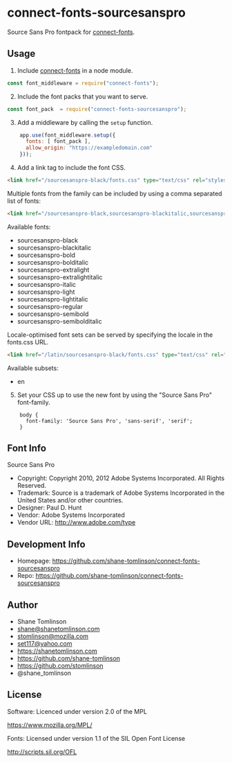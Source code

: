 # connect-fonts-sourcesanspro

Source Sans Pro fontpack for [connect-fonts](https://github.com/shane-tomlinson/connect-fonts).

## Usage

1. Include [connect-fonts](https://github.com/shane-tomlinson/connect-fonts) in a node module.
```js
const font_middleware = require("connect-fonts");
```

2. Include the font packs that you want to serve.
```js
const font_pack  = require("connect-fonts-sourcesanspro");
```

3. Add a middleware by calling the `setup` function.
```js
    app.use(font_middleware.setup({
      fonts: [ font_pack ],
      allow_origin: "https://exampledomain.com"
    }));
```

4. Add a link tag to include the font CSS.
```html
<link href="/sourcesanspro-black/fonts.css" type="text/css" rel="stylesheet"/ >
```

Multiple fonts from the family can be included by using a comma separated list of fonts:
```html
<link href="/sourcesanspro-black,sourcesanspro-blackitalic,sourcesanspro-bold,sourcesanspro-bolditalic,sourcesanspro-extralight,sourcesanspro-extralightitalic,sourcesanspro-italic,sourcesanspro-light,sourcesanspro-lightitalic,sourcesanspro-regular,sourcesanspro-semibold,sourcesanspro-semibolditalic/fonts.css" type="text/css" rel="stylesheet"/ >
```

Available fonts:
* sourcesanspro-black
* sourcesanspro-blackitalic
* sourcesanspro-bold
* sourcesanspro-bolditalic
* sourcesanspro-extralight
* sourcesanspro-extralightitalic
* sourcesanspro-italic
* sourcesanspro-light
* sourcesanspro-lightitalic
* sourcesanspro-regular
* sourcesanspro-semibold
* sourcesanspro-semibolditalic

Locale-optimised font sets can be served by specifying the locale in the fonts.css URL.
```html
<link href="/latin/sourcesanspro-black/fonts.css" type="text/css" rel="stylesheet"/ >
```

Available subsets:
* en

5. Set your CSS up to use the new font by using the "Source Sans Pro" font-family.
```
    body {
      font-family: 'Source Sans Pro', 'sans-serif', 'serif';
    }
```

## Font Info
Source Sans Pro

* Copyright: Copyright 2010, 2012 Adobe Systems Incorporated. All Rights Reserved.
* Trademark: Source is a trademark of Adobe Systems Incorporated in the United States and/or other countries.
* Designer: Paul D. Hunt
* Vendor: Adobe Systems Incorporated
* Vendor URL: http://www.adobe.com/type

## Development Info
* Homepage: https://github.com/shane-tomlinson/connect-fonts-sourcesanspro
* Repo: https://github.com/shane-tomlinson/connect-fonts-sourcesanspro

## Author
* Shane Tomlinson
* shane@shanetomlinson.com
* stomlinson@mozilla.com
* set117@yahoo.com
* https://shanetomlinson.com
* https://github.com/shane-tomlinson
* https://github.com/stomlinson
* @shane_tomlinson


## License

Software: Licenced under version 2.0 of the MPL

  https://www.mozilla.org/MPL/

Fonts: Licensed under version 1.1 of the SIL Open Font License

  http://scripts.sil.org/OFL

